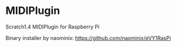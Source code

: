 MIDIPlugin
==========

Scratch1.4 MIDIPlugin for Raspberry Pi

Binary installer by naominix:
https://github.com/naominix/eVY1RasPi
